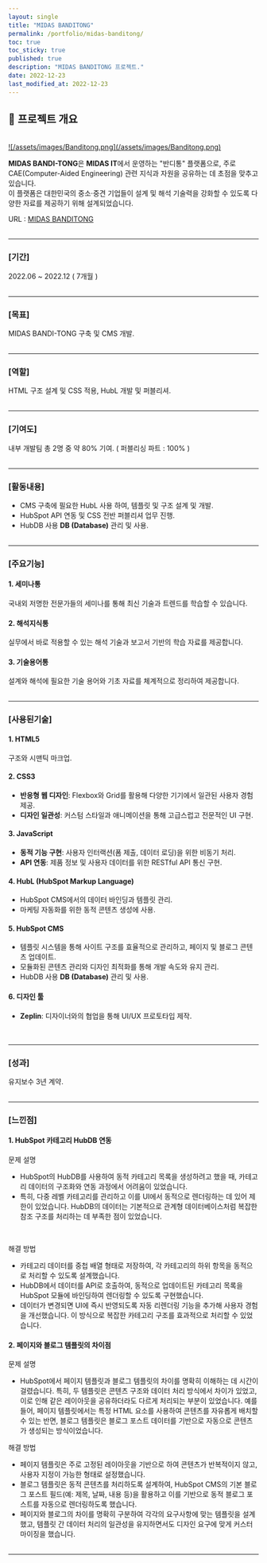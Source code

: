 ```yaml
---
layout: single
title: "MIDAS BANDITONG"
permalink: /portfolio/midas-banditong/
toc: true
toc_sticky: true
published: true
description: "MIDAS BANDITONG 프로젝트."
date: 2022-12-23
last_modified_at: 2022-12-23
---
```


## 📄 프로젝트 개요
<br/>
<a class="batimmage" href="/assets/images/Banditong.png">
![/assets/images/Banditong.png](/assets/images/Banditong.png)
</a>

**MIDAS BANDI-TONG**은 **MIDAS IT**에서 운영하는 "반디통" 플랫폼으로, 주로 CAE(Computer-Aided Engineering) 관련 지식과 자원을 공유하는 데 초점을 맞추고 있습니다.<br> 
이 플랫폼은 대한민국의 중소·중견 기업들이 설계 및 해석 기술력을 강화할 수 있도록 다양한 자료를 제공하기 위해 설계되었습니다.

URL : <a href="https://www.banditong.com/ko-kr/" target="_blank">MIDAS BANDITONG</a>
<br/><br/>

---

### [기간] <br/>

2022.06 ~ 2022.12 ( 7개월 )
<br/><br/>

---

### [목표] <br/>

MIDAS BANDI-TONG 구축 및 CMS 개발.
<br/><br/>

---

### [역할] <br/>

HTML 구조 설계 및 CSS 적용, HubL 개발 및 퍼블리셔.
<br/><br/>

---

### [기여도] <br/>

내부 개발팀 총 2명 중 약 80% 기여. ( 퍼블리싱 파트 : 100% )
<br/><br/>

---

### [활동내용]

- CMS 구축에 필요한 HubL 사용 하여, 템플릿 및 구조 설계 및 개발. 
- HubSpot API 연동 및 CSS 전반 퍼블리셔 업무 진행. 
- HubDB 사용 **DB (Database)** 관리 및 사용.
<br/><br/>

---

### [주요기능]

#### 1. **세미나통**

국내외 저명한 전문가들의 세미나를 통해 최신 기술과 트렌드를 학습할 수 있습니다.

#### 2. **해석지식통**

실무에서 바로 적용할 수 있는 해석 기술과 보고서 기반의 학습 자료를 제공합니다.

#### 3. **기술용어통**

설계와 해석에 필요한 기술 용어와 기초 자료를 체계적으로 정리하여 제공합니다.
<br/><br/>

---

### [사용된기술] 

#### 1. **HTML5**

구조와 시맨틱 마크업.

#### 2. **CSS3**  

- **반응형 웹 디자인**: Flexbox와 Grid를 활용해 다양한 기기에서 일관된 사용자 경험 제공.  
- **디자인 일관성**: 커스텀 스타일과 애니메이션을 통해 고급스럽고 전문적인 UI 구현.  

#### 3. **JavaScript** 

- **동적 기능 구현**: 사용자 인터랙션(폼 제출, 데이터 로딩)을 위한 비동기 처리.  
- **API 연동**: 제품 정보 및 사용자 데이터를 위한 RESTful API 통신 구현.  

#### 4. **HubL** (HubSpot Markup Language)

- HubSpot CMS에서의 데이터 바인딩과 템플릿 관리.
- 마케팅 자동화를 위한 동적 콘텐츠 생성에 사용.

#### 5. **HubSpot CMS**

- 템플릿 시스템을 통해 사이트 구조를 효율적으로 관리하고, 페이지 및 블로그 콘텐츠 업데이트.
- 모듈화된 콘텐츠 관리와 디자인 최적화를 통해 개발 속도와 유지 관리.
- HubDB 사용 **DB (Database)** 관리 및 사용.

#### 6. **디자인 툴**  

- **Zeplin**: 디자이너와의 협업을 통해 UI/UX 프로토타입 제작.  
<br/><br/>

---

### [성과] <br/>

유지보수 3년 계약. 
<br/><br/>

---

### [느낀점] 

#### 1. **HubSpot 카테고리 HubDB 연동** <br>

문제 설명 <br>
- HubSpot의 HubDB를 사용하여 동적 카테고리 목록을 생성하려고 했을 때, 카테고리 데이터의 구조화와 연동 과정에서 어려움이 있었습니다. 
- 특히, 다중 레벨 카테고리를 관리하고 이를 UI에서 동적으로 렌더링하는 데 있어 제한이 있었습니다. HubDB의 데이터는 기본적으로 관계형 데이터베이스처럼 복잡한 참조 구조를 처리하는 데 부족한 점이 있었습니다.
<br> 

해결 방법 <br>
- 카테고리 데이터를 중첩 배열 형태로 저장하여, 각 카테고리의 하위 항목을 동적으로 처리할 수 있도록 설계했습니다.
- HubDB에서 데이터를 API로 호출하여, 동적으로 업데이트된 카테고리 목록을 HubSpot 모듈에 바인딩하여 렌더링할 수 있도록 구현했습니다.
- 데이터가 변경되면 UI에 즉시 반영되도록 자동 리렌더링 기능을 추가해 사용자 경험을 개선했습니다.
이 방식으로 복잡한 카테고리 구조를 효과적으로 처리할 수 있었습니다.

#### 2. **페이지와 블로그 템플릿의 차이점** <br>

문제 설명 <br>
- HubSpot에서 페이지 템플릿과 블로그 템플릿의 차이를 명확히 이해하는 데 시간이 걸렸습니다. 특히, 두 템플릿은 콘텐츠 구조와 데이터 처리 방식에서 차이가 있었고, 이로 인해 같은 레이아웃을 공유하더라도 다르게 처리되는 부분이 있었습니다. 예를 들어, 페이지 템플릿에서는 특정 HTML 요소를 사용하여 콘텐츠를 자유롭게 배치할 수 있는 반면, 블로그 템플릿은 블로그 포스트 데이터를 기반으로 자동으로 콘텐츠가 생성되는 방식이었습니다.

해결 방법 <br>
- 페이지 템플릿은 주로 고정된 레이아웃을 기반으로 하여 콘텐츠가 반복적이지 않고, 사용자 지정이 가능한 형태로 설정했습니다.
- 블로그 템플릿은 동적 콘텐츠를 처리하도록 설계하여, HubSpot CMS의 기본 블로그 포스트 필드(예: 제목, 날짜, 내용 등)을 활용하고 이를 기반으로 동적 블로그 포스트를 자동으로 렌더링하도록 했습니다.
- 페이지와 블로그의 차이를 명확히 구분하여 각각의 요구사항에 맞는 템플릿을 설계했고, 템플릿 간 데이터 처리의 일관성을 유지하면서도 디자인 요구에 맞게 커스터마이징을 했습니다.
<br/><br/>

---